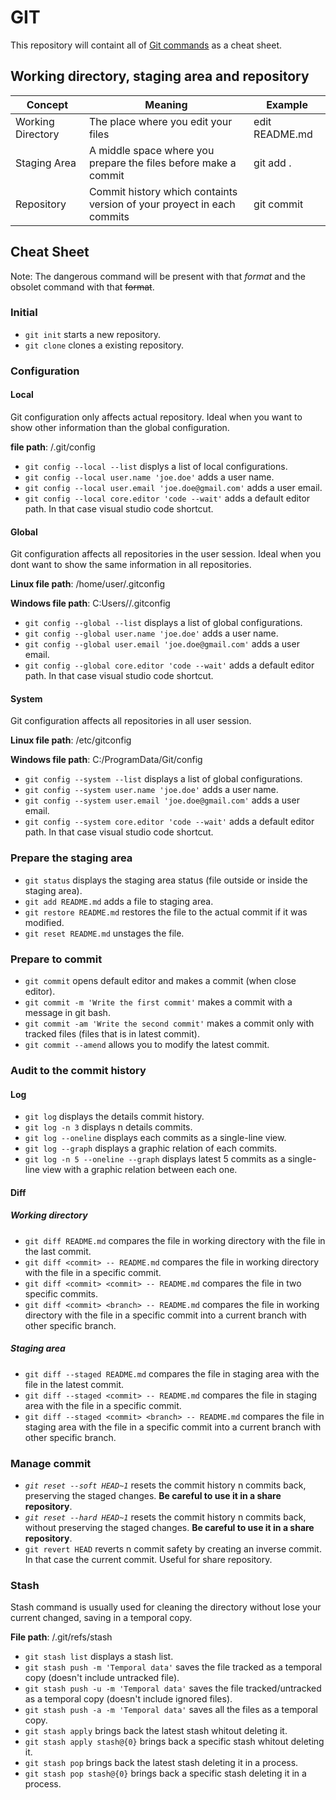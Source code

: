 # GIT

This repository will containt all of [Git commands](https://git-scm.com/cheat-sheet) as a cheat sheet.

## Working directory, staging area and repository

| Concept           | Meaning                                                                | Example        |
| ----------------- | ---------------------------------------------------------------------- | -------------- |
| Working Directory | The place where you edit your files                                    | edit README.md |
| Staging Area      | A middle space where you prepare the files before make a commit        | git add .      |
| Repository        | Commit history which containts version of your proyect in each commits | git commit     |

## Cheat Sheet

Note: The dangerous command will be present with that _format_ and the obsolet command with that ~~format~~.

### Initial

- `git init` starts a new repository.
- `git clone` clones a existing repository.

### Configuration

#### Local

Git configuration only affects actual repository. Ideal when you want to show other information than the global configuration.

**file path**: <your repository>/.git/config

- `git config --local --list` displys a list of local configurations.
- `git config --local user.name 'joe.doe'` adds a user name.
- `git config --local user.email 'joe.doe@gmail.com'` adds a user email.
- `git config --local core.editor 'code --wait'` adds a default editor path. In that case visual studio code shortcut.

#### Global

Git configuration affects all repositories in the user session. Ideal when you dont want to show the same information in all repositories.

**Linux file path**: /home/user/.gitconfig

**Windows file path**: C:Users/<your user>/.gitconfig

- `git config --global --list` displays a list of global configurations.
- `git config --global user.name 'joe.doe'` adds a user name.
- `git config --global user.email 'joe.doe@gmail.com'` adds a user email.
- `git config --global core.editor 'code --wait'` adds a default editor path. In that case visual studio code shortcut.

#### System

Git configuration affects all repositories in all user session.

**Linux file path**: /etc/gitconfig

**Windows file path**: C:/ProgramData/Git/config

- `git config --system --list` displays a list of global configurations.
- `git config --system user.name 'joe.doe'` adds a user name.
- `git config --system user.email 'joe.doe@gmail.com'` adds a user email.
- `git config --system core.editor 'code --wait'` adds a default editor path. In that case visual studio code shortcut.

### Prepare the staging area

- `git status` displays the staging area status (file outside or inside the staging area).
- `git add README.md` adds a file to staging area.
- `git restore README.md` restores the file to the actual commit if it was modified.
- `git reset README.md` unstages the file.

### Prepare to commit

- `git commit` opens default editor and makes a commit (when close editor).
- `git commit -m 'Write the first commit'` makes a commit with a message in git bash.
- `git commit -am 'Write the second commit'` makes a commit only with tracked files (files that is in latest commit).
- `git commit --amend` allows you to modify the latest commit.

### Audit to the commit history

#### Log

- `git log` displays the details commit history.
- `git log -n 3` displays n details commits.
- `git log --oneline` displays each commits as a single-line view.
- `git log --graph` displays a graphic relation of each commits.
- `git log -n 5 --oneline --graph` displays latest 5 commits as a single-line view with a graphic relation between each one.

#### Diff

##### Working directory

- `git diff README.md` compares the file in working directory with the file in the last commit.
- `git diff <commit> -- README.md` compares the file in working directory with the file in a specific commit.
- `git diff <commit> <commit> -- README.md` compares the file in two specific commits.
- `git diff <commit> <branch> -- README.md` compares the file in working directory with the file in a specific commit into a current branch with other specific branch.

##### Staging area

- `git diff --staged README.md` compares the file in staging area with the file in the latest commit.
- `git diff --staged <commit> -- README.md` compares the file in staging area with the file in a specific commit.
- `git diff --staged <commit> <branch> -- README.md` compares the file in staging area with the file in a specific commit into a current branch with other specific branch.

### Manage commit

- _`git reset --soft HEAD~1`_ resets the commit history n commits back, preserving the staged changes. **Be careful to use it in a share repository**.
- _`git reset --hard HEAD~1`_ resets the commit history n commits back, without preserving the staged changes. **Be careful to use it in a share repository**.
- `git revert HEAD` reverts n commit safety by creating an inverse commit. In that case the current commit. Useful for share repository.

### Stash

Stash command is usually used for cleaning the directory without lose your current changed, saving in a temporal copy.

**File path**: <your repository>/.git/refs/stash

- `git stash list` displays a stash list.
- `git stash push -m 'Temporal data'` saves the file tracked as a temporal copy (doesn't include untracked file).
- `git stash push -u -m 'Temporal data'` saves the file tracked/untracked as a temporal copy (doesn't include ignored files).
- `git stash push -a -m 'Temporal data'` saves all the files as a temporal copy.
- `git stash apply` brings back the latest stash whitout deleting it.
- `git stash apply stash@{0}` brings back a specific stash whitout deleting it.
- `git stash pop` brings back the latest stash deleting it in a process.
- `git stash pop stash@{0}` brings back a specific stash deleting it in a process.

